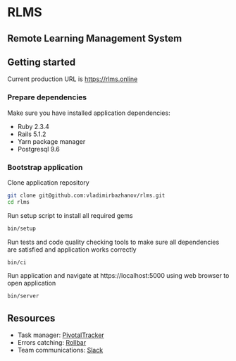 # RLMS
## Remote Learning Management System

## Getting started

Current production URL is https://rlms.online

### Prepare dependencies

Make sure you have installed application dependencies:

- Ruby 2.3.4
- Rails 5.1.2
- Yarn package manager
- Postgresql 9.6

### Bootstrap application

Clone application repository

```bash
git clone git@github.com:vladimirbazhanov/rlms.git
cd rlms
```

Run setup script to install all required gems

```bash
bin/setup
```

Run tests and code quality checking tools to make sure all dependencies are satisfied and application works correctly

```bash
bin/ci
```

Run application and navigate at https://localhost:5000 using web browser to open application

```bash
bin/server
```

## Resources

- Task manager: [PivotalTracker](https://www.pivotaltracker.com/n/projects/2098243)
- Errors catching: [Rollbar](https://rollbar.com/VladimirBazhanov/rlms)
- Team communications: [Slack](https://flatstack-school.slack.com)
